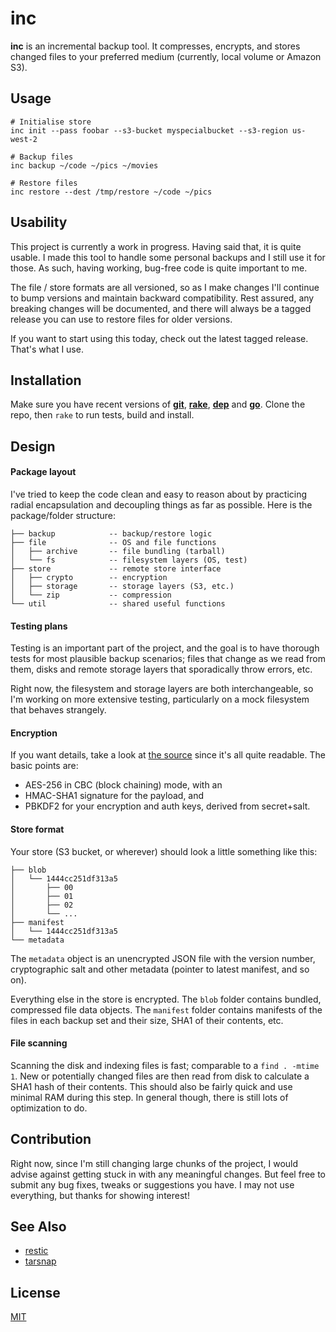 inc
===

**inc** is an incremental backup tool. It compresses, encrypts, and stores changed files to your preferred medium (currently, local volume or Amazon S3).

## Usage

	# Initialise store
	inc init --pass foobar --s3-bucket myspecialbucket --s3-region us-west-2

	# Backup files
	inc backup ~/code ~/pics ~/movies

	# Restore files
	inc restore --dest /tmp/restore ~/code ~/pics

## Usability

This project is currently a work in progress. Having said that, it is quite usable. I made this tool to handle some personal backups and I still use it for those. As such, having working, bug-free code is quite important to me.

The file / store formats are all versioned, so as I make changes I'll continue to bump versions and maintain backward compatibility. Rest assured, any breaking changes will be documented, and there will always be a tagged release you can use to restore files for older versions.

If you want to start using this today, check out the latest tagged release. That's what I use.

## Installation

Make sure you have recent versions of [**git**](https://git-scm.com/), [**rake**](https://ruby.github.io/rake/), [**dep**](https://golang.github.io/dep/) and [**go**](https://golang.org/). Clone the repo, then `rake` to run tests, build and install.

## Design

#### Package layout

I've tried to keep the code clean and easy to reason about by practicing radial encapsulation and decoupling things as far as possible. Here is the package/folder structure:

	├── backup            -- backup/restore logic
	├── file              -- OS and file functions
	│   ├── archive       -- file bundling (tarball)
	│   └── fs            -- filesystem layers (OS, test)
	├── store             -- remote store interface
	│   ├── crypto        -- encryption
	│   ├── storage       -- storage layers (S3, etc.)
	│   └── zip           -- compression
	└── util              -- shared useful functions

#### Testing plans

Testing is an important part of the project, and the goal is to have thorough tests for most plausible backup scenarios; files that change as we read from them, disks and remote storage layers that sporadically throw errors, etc.

Right now, the filesystem and storage layers are both interchangeable, so I'm working on more extensive testing, particularly on a mock filesystem that behaves strangely.

#### Encryption

If you want details, take a look at [the source](store/crypto/crypto.go) since it's all quite readable. The basic points are:

- AES-256 in CBC (block chaining) mode, with an
- HMAC-SHA1 signature for the payload, and
- PBKDF2 for your encryption and auth keys, derived from secret+salt.

#### Store format

Your store (S3 bucket, or wherever) should look a little something like this:

	├── blob
	│   └── 1444cc251df313a5
	│       ├── 00
	│       ├── 01
	│       ├── 02
	│       └── ...
	├── manifest
	│   └── 1444cc251df313a5
	└── metadata

The `metadata` object is an unencrypted JSON file with the version number, cryptographic salt and other metadata (pointer to latest manifest, and so on).

Everything else in the store is encrypted. The `blob` folder contains bundled, compressed file data objects. The `manifest` folder contains manifests of the files in each backup set and their size, SHA1 of their contents, etc.

#### File scanning

Scanning the disk and indexing files is fast; comparable to a `find . -mtime 1`. New or potentially changed files are then read from disk to calculate a SHA1 hash of their contents. This should also be fairly quick and use minimal RAM during this step. In general though, there is still lots of optimization to do.

## Contribution

Right now, since I'm still changing large chunks of the project, I would advise against getting stuck in with any meaningful changes. But feel free to submit any bug fixes, tweaks or suggestions you have. I may not use everything, but thanks for showing interest!

## See Also

- [restic](https://restic.github.io/)
- [tarsnap](http://www.tarsnap.com/)

## License

[MIT](LICENSE)
